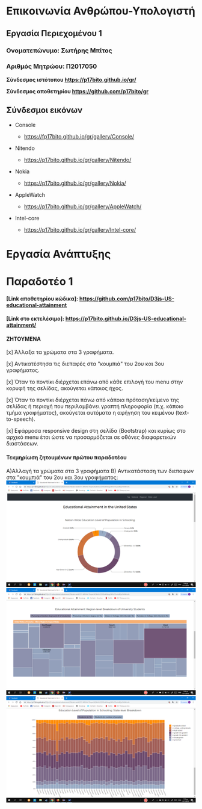 # Επικοινωνία Ανθρώπου-Υπολογιστή
## Εργασία Περιεχομένου 1
### Ονοματεπώνυμο: Σωτήρης Μπίτος 
### Αριθμός Μητρώου: Π2017050

**Σύνδεσμος ιστότοπου https://p17bito.github.io/gr/**

**Σύνδεσμος αποθετηρίου https://github.com/p17bito/gr**


## Σύνδεσμοι εικόνων

* Console

  * https://fp17bito.github.io/gr/gallery/Console/

* Nitendo

  * https://p17bito.github.io/gr/gallery/Nitendo/

* Nokia

  * https://p17bito.github.io/gr/gallery/Nokia/

* AppleWatch

  * https://p17bito.github.io/gr/gallery/AppleWatch/

* Intel-core

  * https://p17bito.github.io/gr/gallery/Intel-core/
  
  
# Εργασία Ανάπτυξης 
# Παραδοτέο 1 

#### [Link αποθετηρίου κώδικα]: https://github.com/p17bito/D3js-US-educational-attainment
#### [Link στο εκτελέσιμο]: https://p17bito.github.io/D3js-US-educational-attainment/

#### ZHTOYMENA

[x] Άλλαξα τα χρώματα στα 3 γραφήματα.

[x] Αντικατέστησα τις διεπαφές στα "κουμπιά" του 2ου και 3ου γραφήματος.

[x] Όταν το ποντίκι διέρχεται επάνω από κάθε επιλογή του menu στην κορυφή της σελίδας, ακούγεται κάποιος ήχος.

[x] Όταν το ποντίκι διέρχεται πάνω από κάποια πρόταση/κείμενο της σελίδας ή περιοχή που περιλαμβάνει γραπτή πληροφορία (π.χ. κάποιο τμήμα     γραφήματος), ακούγεται αυτόματα η αφήγηση του κειμένου (text-to-speech).

[x] Εφάρμοσα responsive design στη σελίδα (Bootstrap) και κυρίως στο αρχικό menu έτσι ώστε να προσαρμόζεται σε οθόνες διαφορετικών διαστάσεων.

#### Τεκμηρίωση ζητουμένων πρώτου παραδοτέου

Α)Αλλαγή τα χρώματα στα 3 γραφήματα 
B) Αντικατάσταση των διεπαφων στα "κουμπιά" του 2ου και 3ου γραφήματος:
![Screenshot](im1.png)
![Screenshot](im2.png)
![Screenshot](im3.png)
